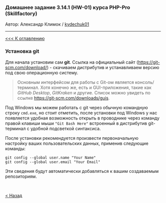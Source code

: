 ### Домашнее задание 3.14.1 (HW-01) курса PHP-Pro (Skillfactory)

Автор: Александр Климок / [kydechuk01](https://github.com/kydechuk01/)

---

[<<< К оглавлению](./README.md#оглавление) 

### Установка git

Для начала установим сам **git**. Cсылка на официальный сайт (https://git-scm.com/download/) - скачиваем дистрибутив и устанавливаем версию под свою операционную систему.

> Основным интерфейсом для работы с Git-ом является консоль/терминал. Хотя конечно же, есть и GUI-приложения, такие как *GitHub Desktop*, *GitKraken* и другие. Список можно увидеть по ссылке https://git-scm.com/downloads/guis.

Под Windows мы можем работать с git через обычную командную строку `cmd.exe`, но стоит отметить, после установки под Windows у нас появляется удобная возможность открыть в проводнике через команду правой клавиши мыши `"Git Bash Here"` встроенный в дистрибутив git-терминал с удобной подсветкой синтаксиса.

После установки рекомендуется произвести первоначальную настройку ваших пользовательских данных, применив следующие команды:
```
git config --global user.name "Your Name"
git config --global user.email "Your Email"
```

Эти сведения будут автоматически добавляться к вашим создаваемым репозиториям.

<br>

[< Назад](./README.md#оглавление) 